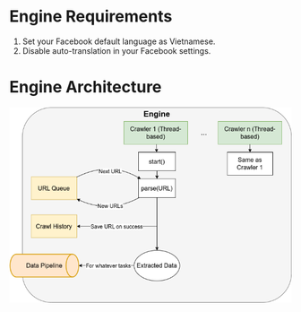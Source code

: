 # Engine Requirements

1. Set your Facebook default language as Vietnamese.
2. Disable auto-translation in your Facebook settings.

# Engine Architecture

![Engine architecture](https://github.com/ptdat11/facebook-crawler-engine/blob/main/architecture.png?raw=true)